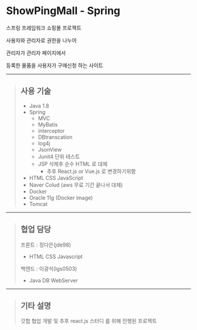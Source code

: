  # ShowPingMall - Spring

스프링 프레임워크 쇼핑몰 프로젝트

사용자와 관리자로 권한을 나누어

관리자가 관리자 페이지에서 

등록한 물품을 사용자가 구매신청 하는 사이트

----------------------------------
> ## 사용 기술
> - Java 1.8
> - Spring 
>   - MVC 
>   - MyBatis
>   - interceptor
>   - DBtranscation
>   - log4j
>   - JsonView
>   - Junit4 단위 테스트
>   - JSP 삭제후 순수 HTML 로 대체
>      - 추후 React.js or Vue.js 로 변경하기위함
> - HTML CSS JavaScript
> - Naver Colud (aws 무료 기간 끝나서 대체) 
> - Docker 
> - Oracle 11g (Docker image)
> - Tomcat 
----------------------------------
> ## 협업 담당
>
> 프론트 : 정다은(jde98)
>  - HTML CSS Javascript
> 
> 백엔드 : 이광석(lgs0503)
>  - Java DB WebServer 

----------------------------------
> ## 기타 설명
> 깃헙 협업 개발 및 추후 react.js 스터디 를 위해 진행된 프로젝트
